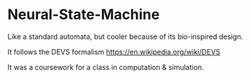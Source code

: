# Neural-State-Machine
Like a standard automata, but cooler because of its bio-inspired design. 

It follows the DEVS formalism https://en.wikipedia.org/wiki/DEVS

It was a coursework for a class in computation & simulation. 
